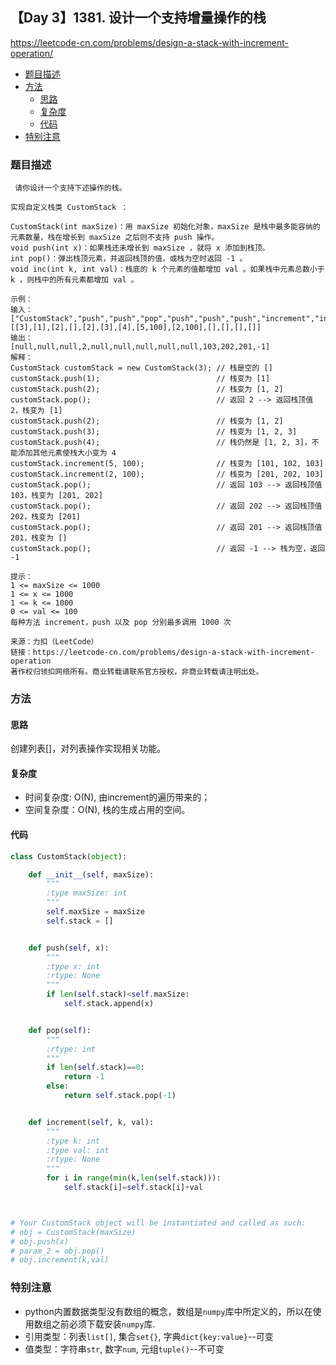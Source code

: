 ## 【Day 3】1381. 设计一个支持增量操作的栈

https://leetcode-cn.com/problems/design-a-stack-with-increment-operation/

* [题目描述](https://github.com/ZhangNN2018/91alg/blob/main/Basic/array_stack_queue/%E3%80%90Day%203%E3%80%911381.%20%E8%AE%BE%E8%AE%A1%E4%B8%80%E4%B8%AA%E6%94%AF%E6%8C%81%E5%A2%9E%E9%87%8F%E6%93%8D%E4%BD%9C%E7%9A%84%E6%A0%88.md#%E9%A2%98%E7%9B%AE%E6%8F%8F%E8%BF%B0)
* [方法](https://github.com/ZhangNN2018/91alg/blob/main/Basic/array_stack_queue/%E3%80%90Day%203%E3%80%911381.%20%E8%AE%BE%E8%AE%A1%E4%B8%80%E4%B8%AA%E6%94%AF%E6%8C%81%E5%A2%9E%E9%87%8F%E6%93%8D%E4%BD%9C%E7%9A%84%E6%A0%88.md#%E6%96%B9%E6%B3%95)
     * [思路](https://github.com/ZhangNN2018/91alg/new/main/Basic/array_stack_queue#%E6%80%9D%E8%B7%AF)
     * [复杂度](https://github.com/ZhangNN2018/91alg/new/main/Basic/array_stack_queue#%E5%A4%8D%E6%9D%82%E5%BA%A6)
     * [代码](https://github.com/ZhangNN2018/91alg/blob/main/Basic/array_stack_queue/%E3%80%90Day%203%E3%80%911381.%20%E8%AE%BE%E8%AE%A1%E4%B8%80%E4%B8%AA%E6%94%AF%E6%8C%81%E5%A2%9E%E9%87%8F%E6%93%8D%E4%BD%9C%E7%9A%84%E6%A0%88.md#%E4%BB%A3%E7%A0%81)
* [特别注意](https://github.com/ZhangNN2018/91alg/blob/main/Basic/array_stack_queue/%E3%80%90Day%203%E3%80%911381.%20%E8%AE%BE%E8%AE%A1%E4%B8%80%E4%B8%AA%E6%94%AF%E6%8C%81%E5%A2%9E%E9%87%8F%E6%93%8D%E4%BD%9C%E7%9A%84%E6%A0%88.md#%E7%89%B9%E5%88%AB%E6%B3%A8%E6%84%8F)

### 题目描述
     请你设计一个支持下述操作的栈。

    实现自定义栈类 CustomStack ：

    CustomStack(int maxSize)：用 maxSize 初始化对象，maxSize 是栈中最多能容纳的元素数量，栈在增长到 maxSize 之后则不支持 push 操作。
    void push(int x)：如果栈还未增长到 maxSize ，就将 x 添加到栈顶。
    int pop()：弹出栈顶元素，并返回栈顶的值，或栈为空时返回 -1 。
    void inc(int k, int val)：栈底的 k 个元素的值都增加 val 。如果栈中元素总数小于 k ，则栈中的所有元素都增加 val 。

    示例：
    输入：
    ["CustomStack","push","push","pop","push","push","push","increment","increment","pop","pop","pop","pop"]
    [[3],[1],[2],[],[2],[3],[4],[5,100],[2,100],[],[],[],[]]
    输出：
    [null,null,null,2,null,null,null,null,null,103,202,201,-1]
    解释：
    CustomStack customStack = new CustomStack(3); // 栈是空的 []
    customStack.push(1);                          // 栈变为 [1]
    customStack.push(2);                          // 栈变为 [1, 2]
    customStack.pop();                            // 返回 2 --> 返回栈顶值 2，栈变为 [1]
    customStack.push(2);                          // 栈变为 [1, 2]
    customStack.push(3);                          // 栈变为 [1, 2, 3]
    customStack.push(4);                          // 栈仍然是 [1, 2, 3]，不能添加其他元素使栈大小变为 4
    customStack.increment(5, 100);                // 栈变为 [101, 102, 103]
    customStack.increment(2, 100);                // 栈变为 [201, 202, 103]
    customStack.pop();                            // 返回 103 --> 返回栈顶值 103，栈变为 [201, 202]
    customStack.pop();                            // 返回 202 --> 返回栈顶值 202，栈变为 [201]
    customStack.pop();                            // 返回 201 --> 返回栈顶值 201，栈变为 []
    customStack.pop();                            // 返回 -1 --> 栈为空，返回 -1

    提示：
    1 <= maxSize <= 1000
    1 <= x <= 1000
    1 <= k <= 1000
    0 <= val <= 100
    每种方法 increment，push 以及 pop 分别最多调用 1000 次

    来源：力扣（LeetCode）
    链接：https://leetcode-cn.com/problems/design-a-stack-with-increment-operation
    著作权归领扣网络所有。商业转载请联系官方授权，非商业转载请注明出处。
    
### 方法

#### 思路
创建列表[]，对列表操作实现相关功能。

#### 复杂度
* 时间复杂度: O(N), 由increment的遍历带来的；
* 空间复杂度：O(N), 栈的生成占用的空间。

#### 代码
```python
class CustomStack(object):

    def __init__(self, maxSize):
        """
        :type maxSize: int
        """
        self.maxSize = maxSize
        self.stack = []


    def push(self, x):
        """
        :type x: int
        :rtype: None
        """
        if len(self.stack)<self.maxSize:
            self.stack.append(x)


    def pop(self):
        """
        :rtype: int
        """
        if len(self.stack)==0:
            return -1
        else:
            return self.stack.pop(-1)


    def increment(self, k, val):
        """
        :type k: int
        :type val: int
        :rtype: None
        """
        for i in range(min(k,len(self.stack))):
            self.stack[i]=self.stack[i]+val



# Your CustomStack object will be instantiated and called as such:
# obj = CustomStack(maxSize)
# obj.push(x)
# param_2 = obj.pop()
# obj.increment(k,val)
```

### 特别注意
* python内置数据类型没有数组的概念，数组是`numpy`库中所定义的，所以在使用数组之前必须下载安装`numpy`库.
* 引用类型：列表`list[]`, 集合`set{}`, 字典`dict{key:value}`--可变
* 值类型：字符串`str`, 数字`num`, 元组`tuple()`--不可变
